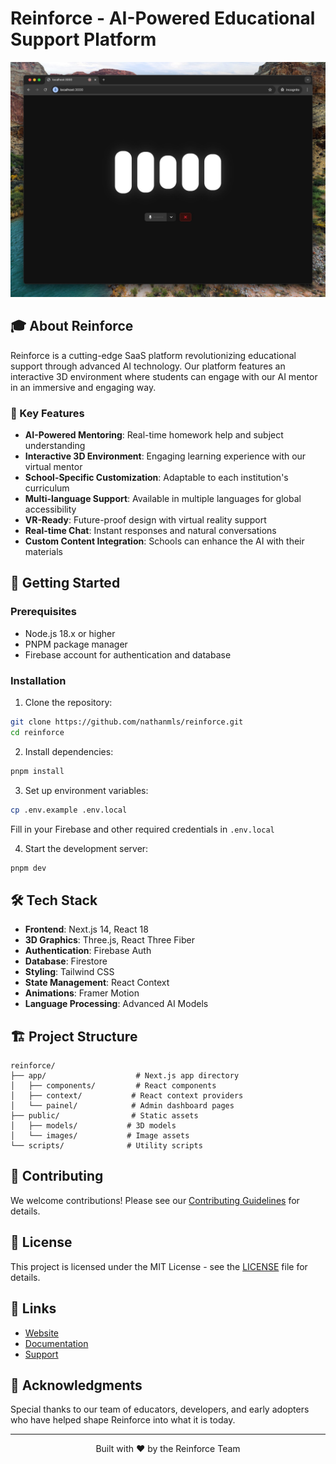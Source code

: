# Reinforce - AI-Powered Educational Support Platform

<div align="center">
  <img src=".github/assets/frontent-screenshot.jpeg" alt="Reinforce Platform Screenshot" width="600"/>
</div>

## 🎓 About Reinforce

Reinforce is a cutting-edge SaaS platform revolutionizing educational support through advanced AI technology. Our platform features an interactive 3D environment where students can engage with our AI mentor in an immersive and engaging way.

### 🌟 Key Features

- **AI-Powered Mentoring**: Real-time homework help and subject understanding
- **Interactive 3D Environment**: Engaging learning experience with our virtual mentor
- **School-Specific Customization**: Adaptable to each institution's curriculum
- **Multi-language Support**: Available in multiple languages for global accessibility
- **VR-Ready**: Future-proof design with virtual reality support
- **Real-time Chat**: Instant responses and natural conversations
- **Custom Content Integration**: Schools can enhance the AI with their materials

## 🚀 Getting Started

### Prerequisites

- Node.js 18.x or higher
- PNPM package manager
- Firebase account for authentication and database

### Installation

1. Clone the repository:
```bash
git clone https://github.com/nathanmls/reinforce.git
cd reinforce
```

2. Install dependencies:
```bash
pnpm install
```

3. Set up environment variables:
```bash
cp .env.example .env.local
```
Fill in your Firebase and other required credentials in `.env.local`

4. Start the development server:
```bash
pnpm dev
```

## 🛠 Tech Stack

- **Frontend**: Next.js 14, React 18
- **3D Graphics**: Three.js, React Three Fiber
- **Authentication**: Firebase Auth
- **Database**: Firestore
- **Styling**: Tailwind CSS
- **State Management**: React Context
- **Animations**: Framer Motion
- **Language Processing**: Advanced AI Models

## 🏗 Project Structure

```
reinforce/
├── app/                    # Next.js app directory
│   ├── components/         # React components
│   ├── context/           # React context providers
│   └── painel/            # Admin dashboard pages
├── public/                # Static assets
│   ├── models/           # 3D models
│   └── images/           # Image assets
└── scripts/              # Utility scripts
```

## 🤝 Contributing

We welcome contributions! Please see our [Contributing Guidelines](CONTRIBUTING.md) for details.

## 📝 License

This project is licensed under the MIT License - see the [LICENSE](LICENSE) file for details.

## 🔗 Links

- [Website](https://reinforce.ai)
- [Documentation](https://docs.reinforce.ai)
- [Support](mailto:support@reinforce.ai)

## 🌟 Acknowledgments

Special thanks to our team of educators, developers, and early adopters who have helped shape Reinforce into what it is today.

---

<div align="center">
  Built with ❤️ by the Reinforce Team
</div>
